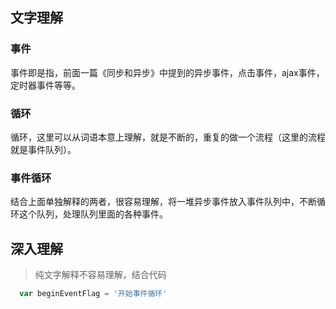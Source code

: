 ## 文字理解
### 事件
事件即是指，前面一篇《同步和异步》中提到的异步事件，点击事件，ajax事件，定时器事件等等。

### 循环
循环，这里可以从词语本意上理解，就是不断的，重复的做一个流程（这里的流程就是事件队列）。

### 事件循环
结合上面单独解释的两者，很容易理解，将一堆异步事件放入事件队列中，不断循环这个队列，处理队列里面的各种事件。



## 深入理解
> 纯文字解释不容易理解，结合代码
```js
  var beginEventFlag = '开始事件循环'
```